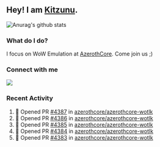 ## Hey! I am [Kitzunu](https://Github.com/Kitzunu).

![Anurag's github stats](https://github-readme-stats.kitzunu.vercel.app/api?username=Kitzunu&show_icons=true)

### What do I do?

I focus on WoW Emulation at [AzerothCore](https://Github.com/AzerothCore). Come join us ;)

### Connect with me
[![](https://img.shields.io/badge/AzerothCore%20Discord-Connect%20with%20me!-green)](https://discord.com/invite/gkt4y2x)

### Recent Activity

<!--START_SECTION:activity-->
1. 💪 Opened PR [#4387](https://github.com/azerothcore/azerothcore-wotlk/pull/4387) in [azerothcore/azerothcore-wotlk](https://github.com/azerothcore/azerothcore-wotlk)
2. 💪 Opened PR [#4386](https://github.com/azerothcore/azerothcore-wotlk/pull/4386) in [azerothcore/azerothcore-wotlk](https://github.com/azerothcore/azerothcore-wotlk)
3. 💪 Opened PR [#4385](https://github.com/azerothcore/azerothcore-wotlk/pull/4385) in [azerothcore/azerothcore-wotlk](https://github.com/azerothcore/azerothcore-wotlk)
4. 💪 Opened PR [#4384](https://github.com/azerothcore/azerothcore-wotlk/pull/4384) in [azerothcore/azerothcore-wotlk](https://github.com/azerothcore/azerothcore-wotlk)
5. 💪 Opened PR [#4383](https://github.com/azerothcore/azerothcore-wotlk/pull/4383) in [azerothcore/azerothcore-wotlk](https://github.com/azerothcore/azerothcore-wotlk)
<!--END_SECTION:activity-->
